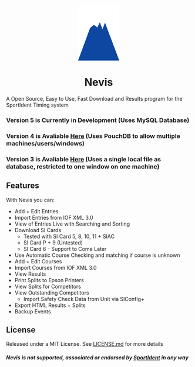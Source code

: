 <p style="text-align:center" align="center">
<img src="./public/Nevis Logo.png" alt="Nevis Logo" height="150px"/>
</p>
<h1 align="center"> Nevis </h1>
<p style="text-align:center" align="center">
</p>

A Open Source, Easy to Use, Fast Download and Results program for the SportIdent Timing system

### Version 5 is Currently in Development (Uses MySQL Database)
### Version 4 is Avaliable [Here](https://github.com/brownben/nevis/) (Uses PouchDB to allow multiple machines/users/windows)
### Version 3 is Avaliable [Here](https://github.com/brownben/nevis/tree/84cdd43f5b913dd59acc62225878bb541a3249a7) (Uses a single local file as database, restricted to one window on one machine)

## Features

With Nevis you can:

- Add + Edit Entries
- Import Entries from IOF XML 3.0
- View of Entries Live with Searching and Sorting
- Download SI Cards
  - Tested with SI Card 5, 8, 10, 11 + SIAC
  - SI Card P + 9 (Untested)
  - SI Card 6 - Support to Come Later
- Use Automatic Course Checking and matching if course is unknown
- Add + Edit Courses
- Import Courses from IOF XML 3.0
- View Results
- Print Splits to Epson Printers
- View Splits for Competitors
- View Outstanding Competitors
  - Import Safety Check Data from Unit via SIConfig+</li>
- Export HTML Results + Splits
- Backup Events

## License
Released under a MIT License.
See [LICENSE.md](./LICENSE.md) for more details

##### Nevis is not supported, associated or endorsed by [SportIdent](https://www.sportident.com) in any way
